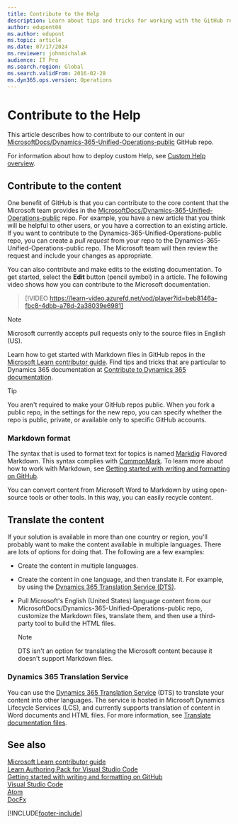 ```yaml
---
title: Contribute to the Help
description: Learn about tips and tricks for working with the GitHub repos and Markdown files for finance and operations apps.
author: edupont04
ms.author: edupont
ms.topic: article
ms.date: 07/17/2024
ms.reviewer: johnmichalak
audience: IT Pro
ms.search.region: Global
ms.search.validFrom: 2016-02-28
ms.dyn365.ops.version: Operations
---
```


# Contribute to the Help

This article describes how to contribute to our content in our [MicrosoftDocs/Dynamics-365-Unified-Operations-public](https://github.com/MicrosoftDocs/Dynamics-365-Unified-Operations-public) GitHub repo.

 For information about how to deploy custom Help, see [Custom Help overview](custom-help-overview.md).

## Contribute to the content

One benefit of GitHub is that you can contribute to the core content that the Microsoft team provides in the [MicrosoftDocs/Dynamics-365-Unified-Operations-public](https://github.com/MicrosoftDocs/Dynamics-365-Unified-Operations-public) repo. For example, you have a new article that you think will be helpful to other users, or you have a correction to an existing article. If you want to contribute to the Dynamics-365-Unified-Operations-public repo, you can create a *pull request* from your repo to the Dynamics-365-Unified-Operations-public repo. The Microsoft team will then review the request and include your changes as appropriate.

You can also contribute and make edits to the existing documentation. To get started, select the **Edit** button (pencil symbol) in a article. The following video shows how you can contribute to the Microsoft documentation.

> [!VIDEO https://learn-video.azurefd.net/vod/player?id=beb8146a-fbc8-4dbb-a78d-2a38039e6981]

> [!NOTE]
> Microsoft currently accepts pull requests only to the source files in English (US).

Learn how to get started with Markdown files in GitHub repos in the [Microsoft Learn contributor guide](/contribute/content/how-to-write-overview). Find tips and tricks that are particular to Dynamics 365 documentation at [Contribute to Dynamics 365 documentation](/dynamics365/get-started/contribute).

> [!TIP]
> You aren't required to make your GitHub repos public. When you fork a public repo, in the settings for the new repo, you can specify whether the repo is public, private, or available only to specific GitHub accounts.

### Markdown format

The syntax that is used to format text for topics is named [Markdig](https://github.com/lunet-io/markdig) Flavored Markdown. This syntax complies with [CommonMark](https://commonmark.org/). To learn more about how to work with Markdown, see [Getting started with writing and formatting on GitHub](https://help.github.com/articles/getting-started-with-writing-and-formatting-on-github/).

You can convert content from Microsoft Word to Markdown by using open-source tools or other tools. In this way, you can easily recycle content.

## Translate the content

If your solution is available in more than one country or region, you'll probably want to make the content available in multiple languages. There are lots of options for doing that. The following are a few examples:

* Create the content in multiple languages.
* Create the content in one language, and then translate it. For example, by using the [Dynamics 365 Translation Service (DTS)](#dynamics-365-translation-service).
* Pull Microsoft's English (United States) language content from our MicrosoftDocs/Dynamics-365-Unified-Operations-public repo, customize the Markdown files, translate them, and then use a third-party tool to build the HTML files.

    > [!NOTE]
    > DTS isn't an option for translating the Microsoft content because it doesn't support Markdown files.

### Dynamics 365 Translation Service

You can use the [Dynamics 365 Translation Service](../lifecycle-services/translation-service-overview.md) (DTS) to translate your content into other languages. The service is hosted in Microsoft Dynamics Lifecycle Services (LCS), and currently supports translation of content in Word documents and HTML files. For more information, see [Translate documentation files](../lifecycle-services/use-translation-service-ua.md).

## See also

[Microsoft Learn contributor guide](/contribute/)  
[Learn Authoring Pack for Visual Studio Code](/contribute/how-to-write-docs-auth-pack)  
[Getting started with writing and formatting on GitHub](https://help.github.com/articles/getting-started-with-writing-and-formatting-on-github/)  
[Visual Studio Code](https://code.visualstudio.com/)  
[Atom](https://atom.io/)  
[DocFx](https://dotnet.github.io/docfx/)

[!INCLUDE[footer-include](../../../includes/footer-banner.md)]

